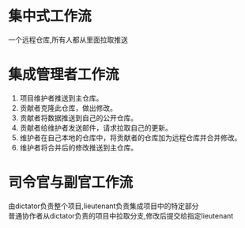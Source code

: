 # 集中式工作流
一个远程仓库,所有人都从里面拉取推送

# 集成管理者工作流
1. 项目维护者推送到主仓库。
2. 贡献者克隆此仓库，做出修改。
3. 贡献者将数据推送到自己的公开仓库。
4. 贡献者给维护者发送邮件，请求拉取自己的更新。
5. 维护者在自己本地的仓库中，将贡献者的仓库加为远程仓库并合并修改。
6. 维护者将合并后的修改推送到主仓库。

# 司令官与副官工作流
由dictator负责整个项目,lieutenant负责集成项目中的特定部分  
普通协作者从dictator负责的项目中拉取分支,修改后提交给指定lieutenant